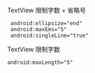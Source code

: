 
TextView 限制字数 + 省略号
```
 android:ellipsize="end"
 android:maxEms="5"
 android:singleLine="true"
```
TextView 限制字数
```
android:maxLength="5"
```